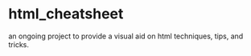 # html_cheatsheet

an ongoing project to provide a visual aid on html techniques, tips, and tricks.
